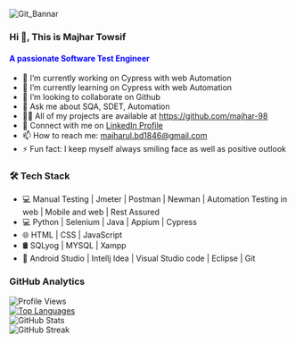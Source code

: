 ![Git_Bannar](https://user-images.githubusercontent.com/123467715/218130794-d4eed332-8b50-45a1-8975-7f610914c3d1.jpg)

### Hi 👋, This is Majhar Towsif 
<div>
<html>
<body>
<h4 style="color: blue;">A passionate Software Test Engineer</h4>
</body>
</html>
 </div>

- 🔭 I’m currently working on Cypress with web Automation
- 🌱 I’m currently learning on Cypress with web Automation
- 👯 I’m looking to collaborate on Github 
- 💬 Ask me about SQA, SDET, Automation 
- 👨‍💻 All of my projects are available at https://github.com/majhar-98
- 💼 Connect with me on [LinkedIn Profile](https://www.linkedin.com/in/majharul-islam-towsif) 
- 📫 How to reach me: majharul.bd1846@gmail.com 
- ⚡ Fun fact: I keep myself always smiling face as well as positive outlook 

### 🛠 Tech Stack 
 - 💻  Manual Testing | Jmeter | Postman | Newman | Automation Testing in web | Mobile and web | Rest Assured
 - 💻  Python | Selenium | Java | Appium | Cypress
 - 🌐  HTML | CSS | JavaScript 
 - 🛢  SQLyog | MYSQL | Xampp 
 - 🔧 Android Studio | Intellj Idea | Visual Studio code | Eclipse | Git
   
### **GitHub Analytics**  

![Profile Views](https://komarev.com/ghpvc/?username=Majhar-98&label=Profile%20views&color=0e75b6&style=flat)  
[![Top Languages](https://github-readme-stats.vercel.app/api/top-langs/?username=Majhar-98&layout=compact)](https://github.com/anuraghazra/github-readme-stats)  
![GitHub Stats](https://github-readme-stats.vercel.app/api?username=Majhar-98&show_icons=true&count_private=true)  
![GitHub Streak](https://streak-stats.demolab.com/?user=Majhar-98)  

